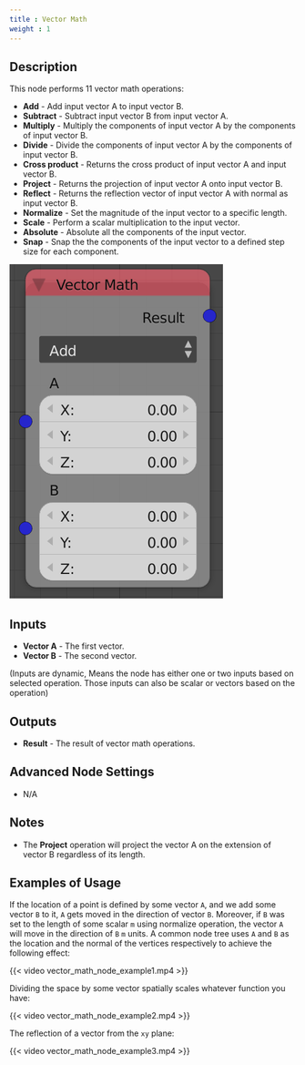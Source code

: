 ```yaml
---
title : Vector Math
weight : 1
---
```


## Description

This node performs 11 vector math operations:

- **Add** - Add input vector A to input vector B.
- **Subtract** - Subtract input vector B from input vector A.
- **Multiply** - Multiply the components of input vector A by the
    components of input vector B.
- **Divide** - Divide the components of input vector A by the
    components of input vector B.
- **Cross product** - Returns the cross product of input vector A and
    input vector B.
- **Project** - Returns the projection of input vector A onto input
    vector B.
- **Reflect** - Returns the reflection vector of input vector A with
    normal as input vector B.
- **Normalize** - Set the magnitude of the input vector to a specific
    length.
- **Scale** - Perform a scalar multiplication to the input vector.
- **Absolute** - Absolute all the components of the input vector.
- **Snap** - Snap the the components of the input vector to a defined
    step size for each component.

![image](vector_math_node.png)

## Inputs

- **Vector A** - The first vector.
- **Vector B** - The second vector.

(Inputs are dynamic, Means the node has either one or two inputs based
on selected operation. Those inputs can also be scalar or vectors based
on the operation)

## Outputs

- **Result** - The result of vector math operations.

## Advanced Node Settings

- N/A

## Notes

- The **Project** operation will project the vector A on the extension
    of vector B regardless of its length.

## Examples of Usage

If the location of a point is defined by some vector `A`, and we add
some vector `B` to it, `A` gets moved in the direction of vector `B`.
Moreover, if `B` was set to the length of some scalar `m` using
normalize operation, the vector `A` will move in the direction of `B`
`m` units. A common node tree uses `A` and `B` as the location and the
normal of the vertices respectively to achieve the following effect:

{{< video vector_math_node_example1.mp4 >}}

Dividing the space by some vector spatially scales whatever function you
have:

{{< video vector_math_node_example2.mp4 >}}

The reflection of a vector from the `xy` plane:

{{< video vector_math_node_example3.mp4 >}}
